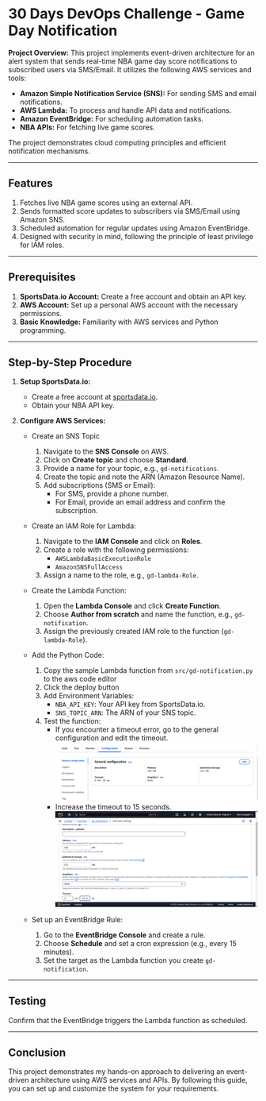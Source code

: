 # 30 Days DevOps Challenge - Game Day Notification
**Project Overview:** This project implements event-driven architecture for an alert system that sends real-time NBA game day score notifications to subscribed users via SMS/Email. It utilizes the following AWS services and tools:
- **Amazon Simple Notification Service (SNS):** For sending SMS and email notifications.
- **AWS Lambda:** To process and handle API data and notifications.
- **Amazon EventBridge:** For scheduling automation tasks.
- **NBA APIs:** For fetching live game scores.

The project demonstrates cloud computing principles and efficient notification mechanisms.

---

## Features
1. Fetches live NBA game scores using an external API.
2. Sends formatted score updates to subscribers via SMS/Email using Amazon SNS.
3. Scheduled automation for regular updates using Amazon EventBridge.
4. Designed with security in mind, following the principle of least privilege for IAM roles.

---

## Prerequisites
1. **SportsData.io Account:** Create a free account and obtain an API key.
2. **AWS Account:** Set up a personal AWS account with the necessary permissions.
3. **Basic Knowledge:** Familiarity with AWS services and Python programming.

---

## Step-by-Step Procedure
1. **Setup SportsData.io:**
   - Create a free account at [sportsdata.io](https://sportsdata.io).
   - Obtain your NBA API key.

2. **Configure AWS Services:**
   - Create an SNS Topic
     1. Navigate to the **SNS Console** on AWS.
     2. Click on **Create topic** and choose **Standard**.
     3. Provide a name for your topic, e.g., `gd-notifications`.
     4. Create the topic and note the ARN (Amazon Resource Name).
     5. Add subscriptions (SMS or Email):
        - For SMS, provide a phone number.
        - For Email, provide an email address and confirm the subscription.
     
   - Create an IAM Role for Lambda:
     1. Navigate to the **IAM Console** and click on **Roles**.
     2. Create a role with the following permissions:
        - `AWSLambdaBasicExecutionRole`
        - `AmazonSNSFullAccess`
     3. Assign a name to the role, e.g., `gd-lambda-Role`.

   - Create the Lambda Function:
     1. Open the **Lambda Console** and click **Create Function**.
     2. Choose **Author from scratch** and name the function, e.g., `gd-notification`.
     3. Assign the previously created IAM role to the function (`gd-lambda-Role`).

   - Add the Python Code:
     1. Copy the sample Lambda function from `src/gd-notification.py` to the aws code editor
     2. Click the deploy button
     3. Add Environment Variables:
        - `NBA_API_KEY`: Your API key from SportsData.io.
        - `SNS_TOPIC_ARN`: The ARN of your SNS topic.
     4. Test the function:
        - If you encounter a timeout error, go to the general configuration and edit the timeout.
          ![timeout_edit](images/timeout_edit.png)
        - Increase the timeout to 15 seconds.
          ![timeout_update](images/timeout_update.png)

   - Set up an EventBridge Rule:
     1. Go to the **EventBridge Console** and create a rule.
     2. Choose **Schedule** and set a cron expression (e.g., every 15 minutes).
     3. Set the target as the Lambda function you create `gd-notification`.

---

## Testing
Confirm that the EventBridge triggers the Lambda function as scheduled.

---

## Conclusion
This project demonstrates my hands-on approach to delivering an event-driven architecture using AWS services and APIs. By following this guide, you can set up and customize the system for your requirements.
